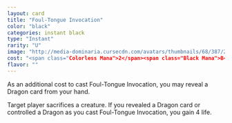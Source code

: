 ```yaml
---
layout: card
title: "Foul-Tongue Invocation"
color: "black"
categories: instant black
type: "Instant"
rarity: "U"
image: "http://media-dominaria.cursecdn.com/avatars/thumbnails/68/387/200/283/635618469113330098.png"
cost: "<span class="Colorless Mana">2</span><span class="Black Mana">B</span>"
flavor: ""
---
```


As an additional cost to cast Foul-Tongue Invocation, you may reveal a Dragon card from your hand.

Target player sacrifices a creature. If you revealed a Dragon card or controlled a Dragon as you cast Foul-Tongue Invocation, you gain 4 life.
